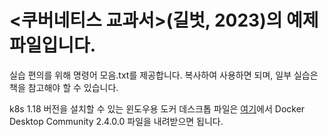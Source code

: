 # <쿠버네티스 교과서>(길벗, 2023)의 예제 파일입니다.

실습 편의를 위해 명령어 모음.txt를 제공합니다. 복사하여 사용하면 되며, 일부 실습은 책을 참고해야 할 수 있습니다.

k8s 1.18 버전을 설치할 수 있는 윈도우용 도커 데스크톱 파일은 [여기](https://docs.docker.com/desktop/previous-versions/2.x-windows/)에서 Docker Desktop Community 2.4.0.0 파일을 내려받으면 됩니다.